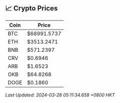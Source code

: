 ## 📈 Crypto Prices

| Coin | Price |
| ---- | ----- |
| BTC | $68991.5737 |
| ETH | $3513.2471 |
| BNB | $571.2397 |
| CRV | $0.6946 |
| ARB | $1.6523 |
| OKB | $64.8268 |
| DOGE | $0.1860 |

_Last Updated: 2024-03-28 05:11:34.658 +0800 HKT_